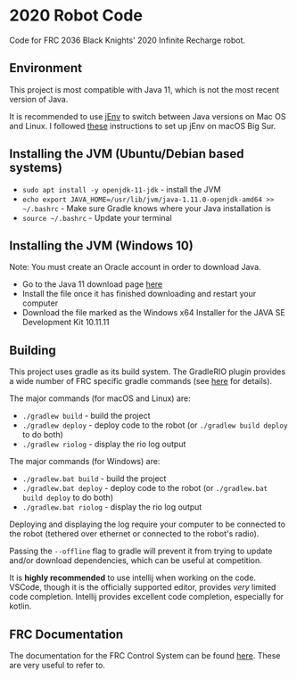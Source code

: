 # 2020 Robot Code

Code for FRC 2036 Black Knights' 2020 Infinite Recharge robot.

## Environment
This project is most compatible with Java 11, which is
not the most recent version of Java. 

It is 
recommended to use [jEnv](https://github.com/jenv/jenv)
to switch between Java versions on Mac OS and Linux.
I followed [these](https://chamikakasun.medium.com/how-to-manage-multiple-java-version-in-macos-e5421345f6d0)
instructions to set up jEnv on macOS Big Sur.

## Installing the JVM (Ubuntu/Debian based systems)
-	`sudo apt install -y openjdk-11-jdk` - install the JVM
-	`echo export JAVA_HOME=/usr/lib/jvm/java-1.11.0-openjdk-amd64 >> ~/.bashrc` - Make sure Gradle knows where your Java installation is
-	`source ~/.bashrc` - Update your terminal

## Installing the JVM (Windows 10)

Note: You must create an Oracle account in order to download Java.

-	Go to the Java 11 download page [here](https://www.oracle.com/java/technologies/javase/jdk11-archive-downloads.html)
-	Install the file once it has finished downloading and restart your computer
-	Download the file marked as the Windows x64 Installer for the JAVA SE Development Kit 10.11.11

## Building

This project uses gradle as its build system. The GradleRIO plugin provides a wide number of FRC specific gradle commands (see [here](https://github.com/wpilibsuite/GradleRIO) for details).

The major commands (for macOS and Linux) are:
-	`./gradlew build` - build the project
-	`./gradlew deploy` - deploy code to the robot (or `./gradlew build deploy` to do both)
-	`./gradlew riolog` - display the rio log output

The major commands (for Windows) are:
-	`./gradlew.bat build` - build the project
-	`./gradlew.bat deploy` - deploy code to the robot (or `./gradlew.bat build deploy` to do both)
-	`./gradlew.bat riolog` - display the rio log output

Deploying and displaying the log require your computer to be connected to the robot (tethered over ethernet or connected to the robot's radio).

Passing the `--offline` flag to gradle will prevent it from trying to update and/or download dependencies, which can be useful at competition.

It is **highly recommended** to use intellij when working on the code. VSCode, though it is the officially supported editor, provides *very* limited code completion. Intellij provides excellent code completion, especially for kotlin.

## FRC Documentation
The documentation for the FRC Control System can be found [here](https://docs.wpilib.org/en/latest/). These are very useful to refer to.
